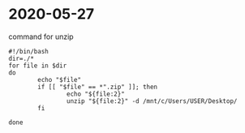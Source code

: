 2020-05-27
==
command for unzip
```
#!/bin/bash
dir=./*
for file in $dir
do
        echo "$file"
        if [[ "$file" == *".zip" ]]; then
                echo "${file:2}"
                unzip "${file:2}" -d /mnt/c/Users/USER/Desktop/
        fi

done

``` 
